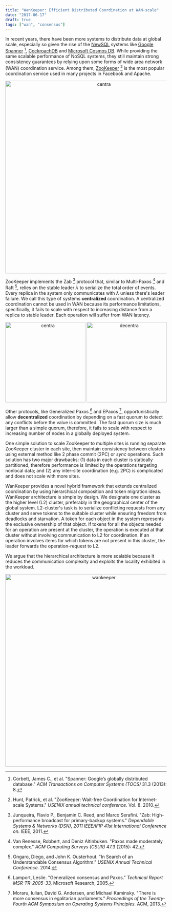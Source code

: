 ```yaml
---
title: "WanKeeper: Efficient Distributed Coordination at WAN-scale"
date: "2017-06-17"
draft: true
tags: ["wan", "consensus"]
---
```



In recent years, there have been more systems to distribute data at global scale, especially so given the rise of the [NewSQL](https://en.wikipedia.org/wiki/NewSQL) systems like [Google Spanner](https://cloud.google.com/spanner/) [^spanner], [CockroachDB](https://www.cockroachlabs.com/) and [Microsoft Cosmos DB](https://azure.microsoft.com/en-us/services/cosmos-db/). While providing the same scalable performance of NoSQL systems, they still maintain strong consistency guarantees by relying upon some forms of wide area network (WAN) coordination service. Among them, [ZooKeeper](http://zookeeper.apache.org/) [^zookeeper] is the most popular coordination service used in many projects in Facebook and Apache.

<!--![zk table](zk_table.png)-->
<div style="text-align:center">
<img src="zk_table.png" alt="centra" style="width: 600px;"/>
</div>


ZooKeeper implements the Zab [^zab] protocol that, similar to Multi-Paxos [^paxos] and Raft [^raft], relies on the stable leader $\lambda$ to serialize the total order of events. Every replica in the system only communicates with $\lambda$ unless there's leader failure. We call this type of systems **centralized** coordination. A centralized coordination cannot be used in WAN because its performance limitations, specifically, it fails to scale with respect to increasing distance from a replica to stable leader. Each operation will suffer from WAN latency.

<!--![centra](centralized.jpg)-->
<!--![decentra](leaderless.jpg)-->
<div style="text-align:center">
<img src="centralized.jpg" alt="centra" style="width: 250px;"/>
<img src="leaderless.jpg" alt="decentra" style="width: 250px;"/>
</div>

Other protocols, like Generalized Paxos [^gpaxos] and EPaxos [^epaxos], opportunistically allow **decentralized** coordination by depending on a fast quorum to detect any conflicts before the value is committed. The fast quorum size is much larger than a simple quorum, therefore, it fails to scale with respect to increasing number of nodes in a globally deployed system.

One simple solution to scale ZooKeeper to multiple sites is running separate ZooKeeper cluster in each site, then maintain consistency between clusters using external method like 2 phase commit (2PC) or *sync* operations. Such solution has two major drawbacks: (1) data in each cluster is statically partitioned, therefore performance is limited by the operations targeting nonlocal data; and (2) any inter-site coordination (e.g. 2PC) is complicated and does not scale with more sites.

WanKeeper provides a novel hybrid framework that extends centralized coordination by using hierarchical composition and token migration ideas. WanKeeper architecture is simple by design. We designate one cluster as the higher level (L2) cluster, preferably in the geographical center of the global system. L2-cluster's task is to serialize conflicting requests from any cluster and serve tokens to the suitable cluster while ensuring freedom from deadlocks and starvation. A token for each object in the system represents the exclusive ownership of that object. If tokens for all the objects needed for an operation are present at the cluster, the operation is executed at that cluster without involving communication to L2 for coordination. If an operation involves items for which tokens are not present in this cluster, the leader forwards the operation-request to L2.

We argue that the hierarchical architecture is more scalable because it reduces the communication complexity and exploits the locality exhibited in the workload.

<div style="text-align:center">
<img src="wankeeper.png" alt="wankeeper" style="width: 600px;"/>
</div>


[^spanner]: Corbett, James C., et al. "Spanner: Google’s globally distributed database." *ACM Transactions on Computer Systems (TOCS)* 31.3 (2013): 8.

[^zookeeper]: Hunt, Patrick, et al. "ZooKeeper: Wait-free Coordination for Internet-scale Systems." *USENIX annual technical conference.* Vol. 8. 2010.

[^zab]: Junqueira, Flavio P., Benjamin C. Reed, and Marco Serafini. "Zab: High-performance broadcast for primary-backup systems." *Dependable Systems & Networks (DSN), 2011 IEEE/IFIP 41st International Conference on.* IEEE, 2011.

[^paxos]: Van Renesse, Robbert, and Deniz Altinbuken. "Paxos made moderately complex." *ACM Computing Surveys (CSUR)* 47.3 (2015): 42.

[^raft]: Ongaro, Diego, and John K. Ousterhout. "In Search of an Understandable Consensus Algorithm." *USENIX Annual Technical Conference.* 2014.

[^gpaxos]: Lamport, Leslie. "Generalized consensus and Paxos." *Technical Report MSR-TR-2005-33,* Microsoft Research, 2005.

[^epaxos]: Moraru, Iulian, David G. Andersen, and Michael Kaminsky. "There is more consensus in egalitarian parliaments." *Proceedings of the Twenty-Fourth ACM Symposium on Operating Systems Principles.* ACM, 2013.
